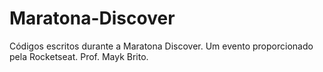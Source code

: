 # Maratona-Discover
Códigos escritos durante a Maratona Discover. Um evento proporcionado pela Rocketseat. Prof. Mayk Brito. 
